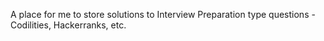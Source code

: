 A place for me to store solutions to Interview Preparation type questions - Codilities, Hackerranks, etc.
